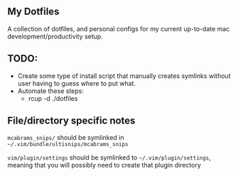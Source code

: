 My Dotfiles
-----------
A collection of dotfiles, and personal configs for my current up-to-date mac development/productivity setup.

TODO:
--------
- Create some type of install script that manually creates symlinks without user having to guess where to put what.
- Automate these steps:
  - rcup -d ./dotfiles


File/directory specific notes
--------
`mcabrams_snips/` should be symlinked in `~/.vim/bundle/ultisnips/mcabrams_snips`

`vim/plugin/settings` should be symlinked to `~/.vim/plugin/settings`, meaning that you will possibly need to create that plugin directory
